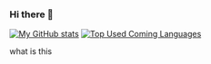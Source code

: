 ### Hi there 👋

[![My GitHub stats](https://github-readme-stats.vercel.app/api?username=tehpigyt&count_private=true&show_border=false&show_icons=true&title_color=fff&icon_color=79ff97&text_color=9f9f9f&bg_color=222222)](https://github.com/tehpigyt/githubstats)
[![Top Used Coming Languages](https://github-readme-stats.vercel.app/api/top-langs/?username=tehpigyt&show_border=false&show_icons=true&title_color=fff&icon_color=79ff97&text_color=9f9f9f&bg_color=222222)](https://github.com/tehpigyt/githubstats)

what
is
this

